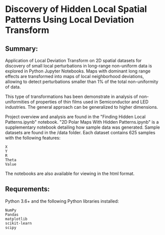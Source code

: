 # Discovery of Hidden Local Spatial Patterns Using Local Deviation Transform
## Summary:
Application of Local Deviation Transform on 2D spatial datasets for discovery of small local perturbations in long-range non-uniform data is explored in Python Jupyter Notebooks. Maps with dominant long range effects are transformed into maps of local neighborhood deviations, allowing to detect perturbations smaller than 1% of the total non-uniformity of data. 

This type of transformations has been demonstrate in analysis of non-uniformities of properties of thin films used in Semiconductor and LED industries. The general approach can be generalized to higher dimensions.  

Project overview and analysis are found in the "Finding Hidden Local Patterns.ipynb" notebook. "2D Polar Maps With Hidden Patterns.ipynb" is a supplementary notebook detailing how sample data was generated. Sample datasets are found in the /data folder. Each dataset contains 625 samples with the following features:

    X
    Y
    R
    Theta
    Value

The notebooks are also available for viewing in the html format.
## Requrements:
Python 3.6+ and the following Python libraries installed:

    NumPy
    Pandas
    matplotlib
    scikit-learn
    scipy


